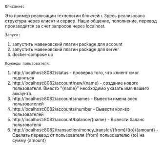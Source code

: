     Описание:

  Это пример реализации технологии блокчейн.
  Здесь реализована структура через клиент и сервер. Наше общение, пополнение, перевод производится за счет запросов через localhost.
  
  
    Запуск:
  1) запустить мавеновский плагин package для account
  2) запустить мавеновский плагин package для server   
  3) docker-compose up
  
    Команды пользователя:
  1. http://localhost:8082/status - проверка того, что клиент смог подняться  
  2. http://localhost:8082/account/new/{name} - создание нового пользователя. Вместо "{name}" необходимо указать имя вашего аккаунта. 
  3. http://localhost:8082/accounts/names - Вывести имена всех пользователей
  4. http://localhost:8082/accounts/number - Вывести кол-во пользователей
  5. http://localhost:8082/account/balance/{name} - Вывести баланс пользователя
  6. http://localhost:8082/transaction/money_transfer/{from}/{to}/{amount} - Сделать перевод от пользователя {from} пользователю {to} на сумму {amount}